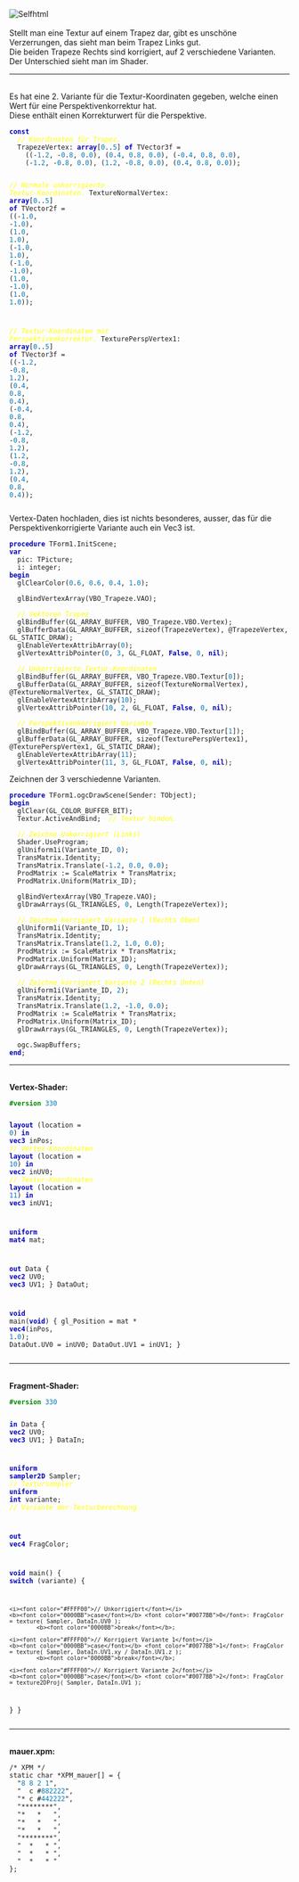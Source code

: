 <html>
<img src="image.png" alt="Selfhtml"><br><br>
Stellt man eine Textur auf einem Trapez dar, gibt es unschöne Verzerrungen, das sieht man beim Trapez Links gut.<br>
Die beiden Trapeze Rechts sind korrigiert, auf 2 verschiedene Varianten. Der Unterschied sieht man im Shader.<br>
<hr><br>
Es hat eine 2. Variante für die Textur-Koordinaten gegeben, welche einen Wert für eine Perspektivenkorrektur hat.<br>
Diese enthält einen Korrekturwert für die Perspektive.<br>
<pre><code><b><font color="0000BB">const</font></b>
  <i><font color="#FFFF00">// Koordinaten für Trapez.</font></i>
  TrapezeVertex: <b><font color="0000BB">array</font></b>[<font color="#0077BB">0</font>..<font color="#0077BB">5</font>] <b><font color="0000BB">of</font></b> TVector3f =
    ((-<font color="#0077BB">1</font>.<font color="#0077BB">2</font>, -<font color="#0077BB">0</font>.<font color="#0077BB">8</font>, <font color="#0077BB">0</font>.<font color="#0077BB">0</font>), (<font color="#0077BB">0</font>.<font color="#0077BB">4</font>, <font color="#0077BB">0</font>.<font color="#0077BB">8</font>, <font color="#0077BB">0</font>.<font color="#0077BB">0</font>), (-<font color="#0077BB">0</font>.<font color="#0077BB">4</font>, <font color="#0077BB">0</font>.<font color="#0077BB">8</font>, <font color="#0077BB">0</font>.<font color="#0077BB">0</font>),
    (-<font color="#0077BB">1</font>.<font color="#0077BB">2</font>, -<font color="#0077BB">0</font>.<font color="#0077BB">8</font>, <font color="#0077BB">0</font>.<font color="#0077BB">0</font>), (<font color="#0077BB">1</font>.<font color="#0077BB">2</font>, -<font color="#0077BB">0</font>.<font color="#0077BB">8</font>, <font color="#0077BB">0</font>.<font color="#0077BB">0</font>), (<font color="#0077BB">0</font>.<font color="#0077BB">4</font>, <font color="#0077BB">0</font>.<font color="#0077BB">8</font>, <font color="#0077BB">0</font>.<font color="#0077BB">0</font>));

  <i><font color="#FFFF00">// Normale unkorrigierte Textur-Koordinaten.</font></i>
  TextureNormalVertex: <b><font color="0000BB">array</font></b>[<font color="#0077BB">0</font>..<font color="#0077BB">5</font>] <b><font color="0000BB">of</font></b> TVector2f =
    ((-<font color="#0077BB">1</font>.<font color="#0077BB">0</font>, -<font color="#0077BB">1</font>.<font color="#0077BB">0</font>), (<font color="#0077BB">1</font>.<font color="#0077BB">0</font>, <font color="#0077BB">1</font>.<font color="#0077BB">0</font>), (-<font color="#0077BB">1</font>.<font color="#0077BB">0</font>, <font color="#0077BB">1</font>.<font color="#0077BB">0</font>),
    (-<font color="#0077BB">1</font>.<font color="#0077BB">0</font>, -<font color="#0077BB">1</font>.<font color="#0077BB">0</font>), (<font color="#0077BB">1</font>.<font color="#0077BB">0</font>, -<font color="#0077BB">1</font>.<font color="#0077BB">0</font>), (<font color="#0077BB">1</font>.<font color="#0077BB">0</font>, <font color="#0077BB">1</font>.<font color="#0077BB">0</font>));

  <i><font color="#FFFF00">// Textur-Koordinaten mit Perspektivenkorrektur.</font></i>
  TexturePerspVertex1: <b><font color="0000BB">array</font></b>[<font color="#0077BB">0</font>..<font color="#0077BB">5</font>] <b><font color="0000BB">of</font></b> TVector3f =
    ((-<font color="#0077BB">1</font>.<font color="#0077BB">2</font>, -<font color="#0077BB">0</font>.<font color="#0077BB">8</font>, <font color="#0077BB">1</font>.<font color="#0077BB">2</font>), (<font color="#0077BB">0</font>.<font color="#0077BB">4</font>, <font color="#0077BB">0</font>.<font color="#0077BB">8</font>, <font color="#0077BB">0</font>.<font color="#0077BB">4</font>), (-<font color="#0077BB">0</font>.<font color="#0077BB">4</font>, <font color="#0077BB">0</font>.<font color="#0077BB">8</font>, <font color="#0077BB">0</font>.<font color="#0077BB">4</font>),
    (-<font color="#0077BB">1</font>.<font color="#0077BB">2</font>, -<font color="#0077BB">0</font>.<font color="#0077BB">8</font>, <font color="#0077BB">1</font>.<font color="#0077BB">2</font>), (<font color="#0077BB">1</font>.<font color="#0077BB">2</font>, -<font color="#0077BB">0</font>.<font color="#0077BB">8</font>, <font color="#0077BB">1</font>.<font color="#0077BB">2</font>), (<font color="#0077BB">0</font>.<font color="#0077BB">4</font>, <font color="#0077BB">0</font>.<font color="#0077BB">8</font>, <font color="#0077BB">0</font>.<font color="#0077BB">4</font>));</pre></code>
Vertex-Daten hochladen, dies ist nichts besonderes, ausser, das für die Perspektivenkorrigierte Variante auch ein Vec3 ist.<br>
<pre><code><b><font color="0000BB">procedure</font></b> TForm1.InitScene;
<b><font color="0000BB">var</font></b>
  pic: TPicture;
  i: integer;
<b><font color="0000BB">begin</font></b>
  glClearColor(<font color="#0077BB">0</font>.<font color="#0077BB">6</font>, <font color="#0077BB">0</font>.<font color="#0077BB">6</font>, <font color="#0077BB">0</font>.<font color="#0077BB">4</font>, <font color="#0077BB">1</font>.<font color="#0077BB">0</font>);

  glBindVertexArray(VBO_Trapeze.VAO);

  <i><font color="#FFFF00">// Vektoren Trapez</font></i>
  glBindBuffer(GL_ARRAY_BUFFER, VBO_Trapeze.VBO.Vertex);
  glBufferData(GL_ARRAY_BUFFER, sizeof(TrapezeVertex), @TrapezeVertex, GL_STATIC_DRAW);
  glEnableVertexAttribArray(<font color="#0077BB">0</font>);
  glVertexAttribPointer(<font color="#0077BB">0</font>, <font color="#0077BB">3</font>, GL_FLOAT, <b><font color="0000BB">False</font></b>, <font color="#0077BB">0</font>, <b><font color="0000BB">nil</font></b>);

  <i><font color="#FFFF00">// Unkorrigierte Textur-Koordinaten</font></i>
  glBindBuffer(GL_ARRAY_BUFFER, VBO_Trapeze.VBO.Textur[<font color="#0077BB">0</font>]);
  glBufferData(GL_ARRAY_BUFFER, sizeof(TextureNormalVertex), @TextureNormalVertex, GL_STATIC_DRAW);
  glEnableVertexAttribArray(<font color="#0077BB">10</font>);
  glVertexAttribPointer(<font color="#0077BB">10</font>, <font color="#0077BB">2</font>, GL_FLOAT, <b><font color="0000BB">False</font></b>, <font color="#0077BB">0</font>, <b><font color="0000BB">nil</font></b>);

  <i><font color="#FFFF00">// Perspektivenkorrigiert Variante</font></i>
  glBindBuffer(GL_ARRAY_BUFFER, VBO_Trapeze.VBO.Textur[<font color="#0077BB">1</font>]);
  glBufferData(GL_ARRAY_BUFFER, sizeof(TexturePerspVertex1), @TexturePerspVertex1, GL_STATIC_DRAW);
  glEnableVertexAttribArray(<font color="#0077BB">11</font>);
  glVertexAttribPointer(<font color="#0077BB">11</font>, <font color="#0077BB">3</font>, GL_FLOAT, <b><font color="0000BB">False</font></b>, <font color="#0077BB">0</font>, <b><font color="0000BB">nil</font></b>);</pre></code>
Zeichnen der 3 verschiedenne Varianten.<br>
<pre><code><b><font color="0000BB">procedure</font></b> TForm1.ogcDrawScene(Sender: TObject);
<b><font color="0000BB">begin</font></b>
  glClear(GL_COLOR_BUFFER_BIT);
  Textur.ActiveAndBind;  <i><font color="#FFFF00">// Textur binden.</font></i>

  <i><font color="#FFFF00">// Zeichne Unkorrigiert (Links)</font></i>
  Shader.UseProgram;
  glUniform1i(Variante_ID, <font color="#0077BB">0</font>);
  TransMatrix.Identity;
  TransMatrix.Translate(-<font color="#0077BB">1</font>.<font color="#0077BB">2</font>, <font color="#0077BB">0</font>.<font color="#0077BB">0</font>, <font color="#0077BB">0</font>.<font color="#0077BB">0</font>);
  ProdMatrix := ScaleMatrix * TransMatrix;
  ProdMatrix.Uniform(Matrix_ID);

  glBindVertexArray(VBO_Trapeze.VAO);
  glDrawArrays(GL_TRIANGLES, <font color="#0077BB">0</font>, Length(TrapezeVertex));

  <i><font color="#FFFF00">// Zeichne korrigiert Variante 1 (Rechts Oben)</font></i>
  glUniform1i(Variante_ID, <font color="#0077BB">1</font>);
  TransMatrix.Identity;
  TransMatrix.Translate(<font color="#0077BB">1</font>.<font color="#0077BB">2</font>, <font color="#0077BB">1</font>.<font color="#0077BB">0</font>, <font color="#0077BB">0</font>.<font color="#0077BB">0</font>);
  ProdMatrix := ScaleMatrix * TransMatrix;
  ProdMatrix.Uniform(Matrix_ID);
  glDrawArrays(GL_TRIANGLES, <font color="#0077BB">0</font>, Length(TrapezeVertex));

  <i><font color="#FFFF00">// Zeichne korrigiert Variante 2 (Rechts Unten)</font></i>
  glUniform1i(Variante_ID, <font color="#0077BB">2</font>);
  TransMatrix.Identity;
  TransMatrix.Translate(<font color="#0077BB">1</font>.<font color="#0077BB">2</font>, -<font color="#0077BB">1</font>.<font color="#0077BB">0</font>, <font color="#0077BB">0</font>.<font color="#0077BB">0</font>);
  ProdMatrix := ScaleMatrix * TransMatrix;
  ProdMatrix.Uniform(Matrix_ID);
  glDrawArrays(GL_TRIANGLES, <font color="#0077BB">0</font>, Length(TrapezeVertex));

  ogc.SwapBuffers;
<b><font color="0000BB">end</font></b>;</pre></code>
<hr><br>
<b>Vertex-Shader:</b><br>
<pre><code><b><font color="#008800">#version</font></b> <font color="#0077BB">330</font>

<b><font color="0000BB">layout</font></b> (location =  <font color="#0077BB">0</font>) <b><font color="0000BB">in</font></b> <b><font color="0000BB">vec3</font></b> inPos;    <i><font color="#FFFF00">// Vertex-Koordinaten</font></i>
<b><font color="0000BB">layout</font></b> (location = <font color="#0077BB">10</font>) <b><font color="0000BB">in</font></b> <b><font color="0000BB">vec2</font></b> inUV0;    <i><font color="#FFFF00">// Textur-Koordinaten</font></i>
<b><font color="0000BB">layout</font></b> (location = <font color="#0077BB">11</font>) <b><font color="0000BB">in</font></b> <b><font color="0000BB">vec3</font></b> inUV1;

<b><font color="0000BB">uniform</font></b> <b><font color="0000BB">mat4</font></b> mat;

<b><font color="0000BB">out</font></b> Data {
  <b><font color="0000BB">vec2</font></b> UV0;
  <b><font color="0000BB">vec3</font></b> UV1;
} DataOut;

<b><font color="0000BB">void</font></b> main(<b><font color="0000BB">void</font></b>)
{
  gl_Position = mat * <b><font color="0000BB">vec4</font></b>(inPos, <font color="#0077BB">1</font>.<font color="#0077BB">0</font>);
  DataOut.UV0 = inUV0;
  DataOut.UV1 = inUV1;
}
</pre></code>
<hr><br>
<b>Fragment-Shader:</b><br>
<pre><code><b><font color="#008800">#version</font></b> <font color="#0077BB">330</font>

<b><font color="0000BB">in</font></b> Data {
  <b><font color="0000BB">vec2</font></b> UV0;
  <b><font color="0000BB">vec3</font></b> UV1;
} DataIn;

<b><font color="0000BB">uniform</font></b> <b><font color="0000BB">sampler2D</font></b> Sampler; <i><font color="#FFFF00">// Textursampler</font></i>
<b><font color="0000BB">uniform</font></b> <b><font color="0000BB">int</font></b> variante;      <i><font color="#FFFF00">// Variante der Texturberechnung</font></i>

<b><font color="0000BB">out</font></b> <b><font color="0000BB">vec4</font></b> FragColor;

<b><font color="0000BB">void</font></b> main()
{
  <b><font color="0000BB">switch</font></b> (variante) {

    <i><font color="#FFFF00">// Unkorrigiert</font></i>
    <b><font color="0000BB">case</font></b> <font color="#0077BB">0</font>: FragColor = texture( Sampler, DataIn.UV0 );
            <b><font color="0000BB">break</font></b>;

    <i><font color="#FFFF00">// Korrigiert Variante 1</font></i>
    <b><font color="0000BB">case</font></b> <font color="#0077BB">1</font>: FragColor = texture( Sampler, DataIn.UV1.xy / DataIn.UV1.z );
            <b><font color="0000BB">break</font></b>;

    <i><font color="#FFFF00">// Korrigiert Variante 2</font></i>
    <b><font color="0000BB">case</font></b> <font color="#0077BB">2</font>: FragColor = texture2DProj( Sampler, DataIn.UV1 );
  }
}
</pre></code>
<hr><br>
<b>mauer.xpm:</b><br>
<pre><code>/* XPM */
static char *XPM_mauer[] = {
  "<font color="#0077BB">8</font> <font color="#0077BB">8</font> <font color="#0077BB">2</font> <font color="#0077BB">1</font>",
  "  c #<font color="#0077BB">882222</font>",
  "* c #<font color="#0077BB">442222</font>",
  "********",
  "*   *   ",
  "*   *   ",
  "*   *   ",
  "********",
  "  *   * ",
  "  *   * ",
  "  *   * "
};
</pre></code>

</html>
